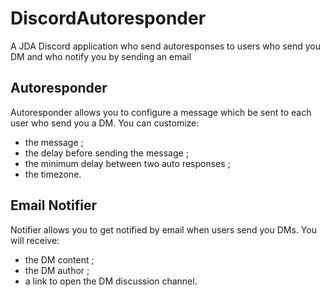 # DiscordAutoresponder
A JDA Discord application who send autoresponses to users who send you DM and who notify you by sending an email

## Autoresponder
Autoresponder allows you to configure a message which be sent to each user who send you a DM.
You can customize:
 - the message ;
 - the delay before sending the message ;
 - the minimum delay between two auto responses ;
 - the timezone.

## Email Notifier
Notifier allows you to get notified by email when users send you DMs.
You will receive:
 - the DM content ;
 - the DM author ;
 - a link to open the DM discussion channel.


